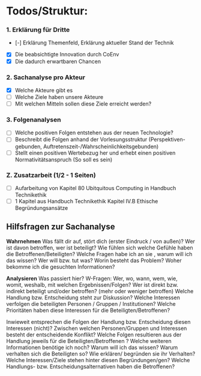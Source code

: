 # Todos/Struktur:

### 1. Erklärung für Dritte

- [-] Erklärung Themenfeld, Erklärung aktueller Stand der Technik
- [x] Die beabsichtigte Innovation durch CoEnv
- [x] Die dadurch erwartbaren Chancen

### 2. Sachanalyse pro Akteur

- [x] Welche Akteure gibt es
- [ ] Welche Ziele haben unsere Akteure
- [ ] Mit welchen Mitteln sollen diese Ziele erreicht werden?

### 3. Folgenanalysen

- [ ] Welche positiven Folgen entstehen aus der neuen Technologie?
- [ ] Beschreibt die Folgen anhand der Vorlesungsstruktur (Perspektiven-gebunden,
Auftretenszeit-/Wahrscheinlichkeitsgebunden)
- [ ] Stellt einen positiven Wertebezug her und erhebt einen positiven
Normativitätsanspruch (So soll es sein)

### Z. Zusatzarbeit (1/2 - 1 Seiten)

- [ ] Aufarbeitung von Kapitel 80 Ubitquitous Computing in Handbuch Technikethik
- [ ] 1 Kapitel aus Handbuch Technikethik Kapitel IV.B Ethische Begründungsansätze

## Hilfsfragen zur Sachanalyse

**Wahrnehmen**
Was fällt dir auf, stört dich (erster Eindruck / von außen)?
Wer ist davon betroffen, wer ist beteiligt?
Wie fühlen sich welche Gefühle haben die Betroffenen/Beteiligten?
Welche Fragen habe ich an sie , warum will ich das wissen?
Wer will bzw. tut was?
Worin besteht das Problem?
Woher bekomme ich die gesuchten Informationen?

**Analysieren**
Was passiert hier? W-Fragen: Wer, wo, wann, wem, wie, womit, weshalb, mit welchen Ergebnissen/Folgen?
Wer ist direkt bzw. indirekt beteiligt und/oder betroffen? (mehr oder weniger betroffen)
Welche Handlung bzw. Entscheidung steht zur Diskussion?
Welche Interessen verfolgen die beteiligten Personen / Gruppen / Institutionen?
Welche Prioritäten haben diese Interessen für die Beteiligten/Betroffenen?

Inwieweit entsprechen die Folgen der Handlung bzw. Entscheidung diesen Interessen (nicht)?
Zwischen welchen Personen/Gruppen und Interessen besteht der entscheidende Konflikt?
Welche Folgen resultieren aus der Handlung jeweils für die Beteiligten/Betroffenen ?
Welche weiteren Informationen benötige ich noch?
Warum will ich das wissen?
Warum verhalten sich die Beteiligten so?
Wie erklären/ begründen sie ihr Verhalten?
Welche Interessen/Ziele stehen hinter diesen Begründungen/gen?
Welche Handlungs- bzw. Entscheidungsalternativen haben die Betroffenen?
